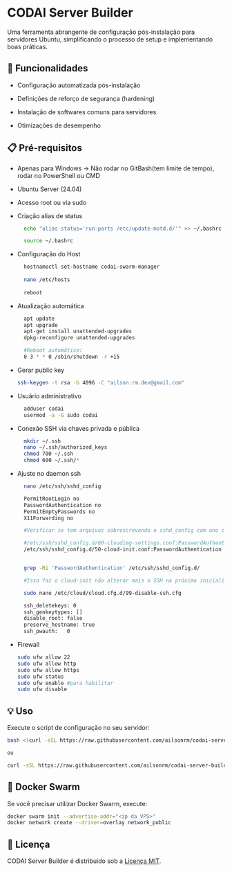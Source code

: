 # CODAI Server Builder

Uma ferramenta abrangente de configuração pós-instalação para servidores Ubuntu, simplificando o processo de setup e implementando boas práticas.

## 🚀 Funcionalidades

 - Configuração automatizada pós-instalação

 - Definições de reforço de segurança (hardening)

 - Instalação de softwares comuns para servidores

 - Otimizações de desempenho

## 📋 Pré-requisitos

- Apenas para Windows -> Não rodar no GitBash(tem limite de tempo), rodar no PowerShell ou CMD
- Ubuntu Server (24.04)
- Acesso root ou via sudo
- Criação alias de status

  ```bash
    echo "alias status='run-parts /etc/update-motd.d/'" >> ~/.bashrc

    source ~/.bashrc
   ```

- Configuração do Host
  
  ```bash
    hostnamectl set-hostname codai-swarm-manager
    
    nano /etc/hosts
    
    reboot
  ```

- Atualização automática
  ```bash
    apt update
    apt upgrade
    apt-get install unattended-upgrades
    dpkg-reconfigure unattended-upgrades

    #Reboot automático:
    0 3 * * 0 /sbin/shutdown -r +15
  ```
- Gerar public key
  ```bash
  ssh-keygen -t rsa -b 4096 -C "ailson.rm.dev@gmail.com"
  ```

- Usuário administrativo
  ```bash
    adduser codai
    usermod -a -G sudo codai
  ```

- Conexão SSH via chaves privada e pública
  ```bash
    mkdir ~/.ssh
    nano ~/.ssh/authorized_keys
    chmod 700 ~/.ssh
    chmod 600 ~/.ssh/*
  ```

- Ajuste no daemon ssh
  ```bash
    nano /etc/ssh/sshd_config

    PermitRootLogin no
    PasswordAuthentication no
    PermitEmptyPasswords no
    X11Forwarding no

    #Verificar se tem arquivos sobrescrevendo o sshd_config com ono caso do VPS servla que tinha

    #/etc/ssh/sshd_config.d/60-cloudimg-settings.conf:PasswordAuthentication no
    /etc/ssh/sshd_config.d/50-cloud-init.conf:PasswordAuthentication yes


    grep -Ri 'PasswordAuthentication' /etc/ssh/sshd_config.d/

    #Isso faz o cloud-init não alterar mais o SSH na próxima inicialização!

    sudo nano /etc/cloud/cloud.cfg.d/99-disable-ssh.cfg

    ssh_deletekeys: 0
    ssh_genkeytypes: []
    disable_root: false
    preserve_hostname: true
    ssh_pwauth:   0
  ```

- Firewall
  ```bash
  sudo ufw allow 22
  sudo ufw allow http
  sudo ufw allow https
  sudo ufw status
  sudo ufw enable #para habilitar
  sudo ufw disable
  ```

## 💡 Uso

Execute o script de configuração no seu servidor:

```bash
bash <(curl -sSL https://raw.githubusercontent.com/ailsonrm/codai-server-builder/refs/heads/main/boot.sh)

ou 

curl -sSL https://raw.githubusercontent.com/ailsonrm/codai-server-builder/refs/heads/main/boot.sh | sudo bash

```

## 🐋 Docker Swarm

Se você precisar utilizar Docker Swarm, execute:

```bash
docker swarm init --advertise-addr="<ip da VPS>"
docker network create --driver=overlay network_public
```

## 📝 Licença

CODAI Server Builder é distribuído sob a [Licença MIT](https://opensource.org/licenses/MIT).